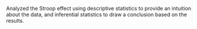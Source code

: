 Analyzed the Stroop effect using descriptive statistics to provide an intuition about the data, and inferential statistics to draw a conclusion based on the results.
